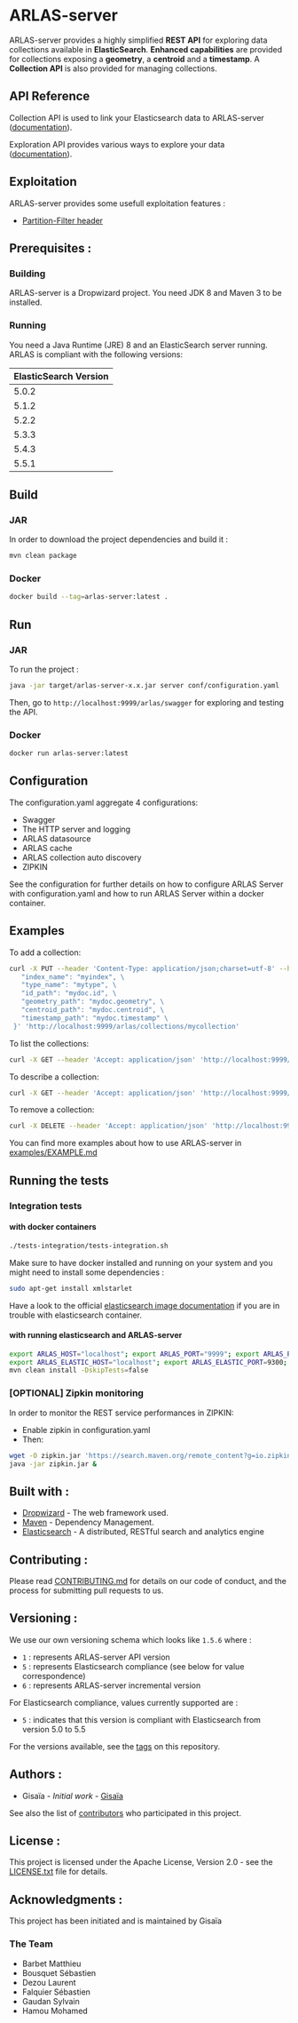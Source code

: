 # ARLAS-server

ARLAS-server provides a highly simplified **REST API** for exploring data collections available in **ElasticSearch**.
**Enhanced capabilities** are provided for collections exposing a **geometry**, a **centroid** and a **timestamp**. A **Collection API** is also provided for managing collections.

## API Reference

Collection API is used to link your Elasticsearch data to ARLAS-server ([documentation](doc/api/API-Collection-definition.md)).

Exploration API provides various ways to explore your data ([documentation](doc/api/API-Explore-definition.md)).

## Exploitation

ARLAS-server provides some usefull exploitation features :

* [Partition-Filter header](doc/api/API-Explore-definition.md#partition-filtering)

## Prerequisites :

### Building

ARLAS-server is a Dropwizard project. You need JDK 8 and Maven 3 to be installed.

### Running

You need a Java Runtime (JRE) 8 and an ElasticSearch server running. ARLAS is compliant with the following versions:

| ElasticSearch Version |
|  ---  |
| 5.0.2 |
| 5.1.2 |
| 5.2.2 |
| 5.3.3 |
| 5.4.3 |
| 5.5.1 |

## Build

### JAR
In order to download the project dependencies and build it :

```sh
mvn clean package
```
### Docker

```sh
docker build --tag=arlas-server:latest .
```

## Run

### JAR

To run the project :

```sh
java -jar target/arlas-server-x.x.jar server conf/configuration.yaml
```

Then, go to `http://localhost:9999/arlas/swagger` for exploring and testing the API.

### Docker

```sh
docker run arlas-server:latest
```

## Configuration

The configuration.yaml aggregate 4 configurations:
- Swagger
- The HTTP server and logging
- ARLAS datasource
- ARLAS cache
- ARLAS collection auto discovery
- ZIPKIN

See the configuration for further details on how to configure ARLAS Server with configuration.yaml and how to run ARLAS Server within a docker container.

## Examples

To add a collection:

```sh
curl -X PUT --header 'Content-Type: application/json;charset=utf-8' --header 'Accept: application/json' -d '{ \
   "index_name": "myindex", \
   "type_name": "mytype", \
   "id_path": "mydoc.id", \
   "geometry_path": "mydoc.geometry", \
   "centroid_path": "mydoc.centroid", \
   "timestamp_path": "mydoc.timestamp" \
 }' 'http://localhost:9999/arlas/collections/mycollection'
```

To list the collections:
```sh
curl -X GET --header 'Accept: application/json' 'http://localhost:9999/arlas/collections'
```

To describe a collection:
```sh
curl -X GET --header 'Accept: application/json' 'http://localhost:9999/arlas/collections/mycollection'
```

To remove a collection:
```sh
curl -X DELETE --header 'Accept: application/json' 'http://localhost:9999/arlas/collections/mycollection'
```

You can find more examples about how to use ARLAS-server in [examples/EXAMPLE.md](examples/EXAMPLE.md)

## Running the tests
### Integration tests
#### with docker containers

```sh
./tests-integration/tests-integration.sh
```

Make sure to have docker installed and running on your system and you might need to install some dependencies :

```sh
sudo apt-get install xmlstarlet
```

Have a look to the official [elasticsearch image documentation](https://www.elastic.co/guide/en/elasticsearch/reference/current/docker.html) if you are in trouble with elasticsearch container.

#### with running elasticsearch and ARLAS-server

```sh
export ARLAS_HOST="localhost"; export ARLAS_PORT="9999"; export ARLAS_PREFIX="/arlas/";
export ARLAS_ELASTIC_HOST="localhost"; export ARLAS_ELASTIC_PORT=9300;
mvn clean install -DskipTests=false
```

### [OPTIONAL] Zipkin monitoring
In order to monitor the REST service performances in ZIPKIN:
- Enable zipkin in configuration.yaml
- Then:

```sh
wget -O zipkin.jar 'https://search.maven.org/remote_content?g=io.zipkin.java&a=zipkin-server&v=LATEST&c=exec'
java -jar zipkin.jar &
```

## Built with :

- [Dropwizard](http://www.dropwizard.io) - The web framework used.
- [Maven](https://maven.apache.org/) - Dependency Management.
- [Elasticsearch](https://www.elastic.co/) -  A distributed, RESTful search and analytics engine

## Contributing :

Please read [CONTRIBUTING.md](CONTRIBUTING.md) for details on our code of conduct, and the process for submitting pull requests to us.

## Versioning :

We use our own versioning schema which looks like ```1.5.6``` where :

- `1` : represents ARLAS-server API version
- `5` : represents Elasticsearch compliance (see below for value correspondence)
- `6` : represents ARLAS-server incremental version

For Elasticsearch compliance, values currently supported are :

- `5` : indicates that this version is compliant with Elasticsearch from version 5.0 to 5.5

For the versions available, see the [tags](https://gitlab.com/GISAIA.ARLAS/ARLAS-server/tags) on this repository.

## Authors :

- Gisaïa - *Initial work* - [Gisaïa](http://gisaia.fr/)

See also the list of [contributors](https://gitlab.com/GISAIA.ARLAS/ARLAS-server/graphs/develop) who participated in this project.

## License :

This project is licensed under the Apache License, Version 2.0 - see the [LICENSE.txt](LICENSE.txt) file for details.

## Acknowledgments :
This project has been initiated and is maintained by Gisaïa

### The Team
- Barbet Matthieu
- Bousquet Sébastien
- Dezou Laurent
- Falquier Sébastien
- Gaudan Sylvain
- Hamou Mohamed
